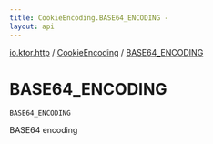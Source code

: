 ```yaml
---
title: CookieEncoding.BASE64_ENCODING - 
layout: api
---
```


<div class='api-docs-breadcrumbs'><a href="../index.html">io.ktor.http</a> / <a href="index.html">CookieEncoding</a> / <a href="./-b-a-s-e64_-e-n-c-o-d-i-n-g.html">BASE64_ENCODING</a></div>

# BASE64_ENCODING

<div class="signature"><code><span class="identifier">BASE64_ENCODING</span></code></div>

BASE64 encoding

